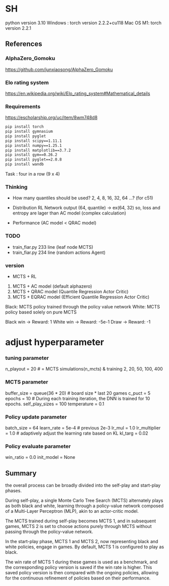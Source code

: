 # SH
python version 3.10
Windows : torch version 2.2.2+cu118 
Mac OS M1: torch version 2.2.1


## References
### AlphaZero_Gomoku
https://github.com/junxiaosong/AlphaZero_Gomoku

### Elo rating system
https://en.wikipedia.org/wiki/Elo_rating_system#Mathematical_details

### Requirements
https://escholarship.org/uc/item/8wm748d8


```bash
pip install torch
pip install gymnasium
pip install pyglet
pip install scipy==1.11.1
pip install numpy==1.25.1
pip install matplotlib==3.7.2
pip install gym==0.26.2
pip install pyglet==2.0.8
pip install wandb
```

Task : four in a row (9 x 4)

### Thinking
- How many quantiles should be used?
2, 4, 8, 16, 32, 64  ...?  (for c51)

- Distribution RL Network output (64, quantile) -> ex(64, 32)
so, loss and entropy are lager than AC model (complex calculation)

- Performance (AC model < QRAC model) 


### TODO
- train_fiar.py 233 line  (leaf node MCTS)
- train_fiar.py 234 line  (random actions Agent)



### version
- MCTS + RL
1) MCTS + AC model (default alphazero)
2) MCTS + QRAC model (Quantile Regression Actor Critic)
3) MCTS + EQRAC model (Efficient Quantile Regression Actor Critic)


Black: MCTS policy trained through the policy value network
White: MCTS policy based solely on pure MCTS

Black win -> Reward: 1
White win -> Reward: -5e-1
Draw -> Reward: -1


# adjust hyperparameter
### tuning parameter 
n_playout = 20  # = MCTS simulations(n_mcts) & training 2, 20, 50, 100, 400


### MCTS parameter
buffer_size = queue(36 * 20) # board size * last 20 games
c_puct = 5
epochs = 10  # During each training iteration, the DNN is trained for 10 epochs.
self_play_sizes = 100
temperature = 0.1


### Policy update parameter 
batch_size = 64 
learn_rate = 5e-4  # previous 2e-3
lr_mul = 1.0
lr_multiplier = 1.0  # adaptively adjust the learning rate based on KL
kl_targ = 0.02  


### Policy evaluate parameter 
win_ratio = 0.0
init_model = None



## Summary

the overall process can be broadly divided into the self-play and start-play phases. 

During self-play, a single Monte Carlo Tree Search (MCTS) alternately plays as both black and white, 
learning through a policy-value network composed of a Multi-Layer Perceptron (MLP), 
akin to an actor-critic model.

The MCTS trained during self-play becomes MCTS 1, and in subsequent games, MCTS 2 is set to choose actions 
purely through MCTS without passing through the policy-value network. 

In the start-play phase, MCTS 1 and MCTS 2, now representing black and white policies, engage in games. 
By default, MCTS 1 is configured to play as black.

The win rate of MCTS 1 during these games is used as a benchmark, and the corresponding policy version 
is saved if the win rate is higher. 
This saved policy version is then compared with the ongoing policies, allowing for the continuous refinement 
of policies based on their performance. 
